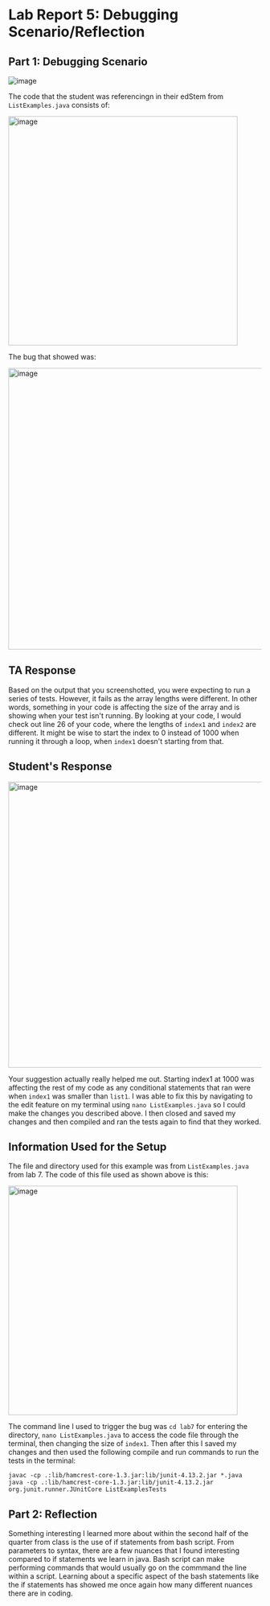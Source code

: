 # Lab Report 5: Debugging Scenario/Reflection

## Part 1: Debugging Scenario
![image](https://github.com/d0min0es/cse15l-lab-reports/assets/130091836/0b0640af-209e-4055-b44f-e2c72c6650fb)

The code that the student was referencingn in their edStem from `ListExamples.java` consists of:

<img width="456" alt="image" src="https://github.com/d0min0es/cse15l-lab-reports/assets/130091836/bb625856-d142-44db-bb30-54a7799bc402">

The bug that showed was:

<img width="560" alt="image" src="https://github.com/d0min0es/cse15l-lab-reports/assets/130091836/42d2ff43-86c3-4afb-8f0d-6f271349ba0b">



## TA Response
Based on the output that you screenshotted, you were expecting to run a series of tests. However, it fails as the array lengths were different. In other words, something in your code is affecting the size of the array and is showing when your test isn't running. By looking at your code, I would check out line 26 of your  code, where the lengths of `index1` and `index2` are different. It might be wise to start the index to 0 instead of 1000 when running it through a loop, when `index1` doesn't starting from that. 

## Student's Response
<img width="569" alt="image" src="https://github.com/d0min0es/cse15l-lab-reports/assets/130091836/e8419bb1-61d6-4ac8-9b7b-395330fcd4b8">


Your suggestion actually really helped me out. Starting index1 at 1000 was affecting the rest of my code as any conditional statements that ran were when `index1` was smaller than `list1`. I was able to fix this by navigating to the edit feature on my terminal using `nano ListExamples.java` so I could make the changes you described above. I then closed and saved my changes and then compiled and ran the tests again to find that they worked. 

## Information Used for the Setup
The file and directory used for this example was from `ListExamples.java` from lab 7. The code of this file used as shown above is this:

<img width="456" alt="image" src="https://github.com/d0min0es/cse15l-lab-reports/assets/130091836/bb625856-d142-44db-bb30-54a7799bc402">

The command line I used to trigger the bug was `cd lab7` for entering the directory, `nano ListExamples.java` to access the code file through the terminal, then changing the size of `index1`. Then after this I saved my changes and then used the following compile and run commands to run the tests in the terminal: 

```
javac -cp .:lib/hamcrest-core-1.3.jar:lib/junit-4.13.2.jar *.java 
java -cp .:lib/hamcrest-core-1.3.jar:lib/junit-4.13.2.jar org.junit.runner.JUnitCore ListExamplesTests
```

## Part 2: Reflection

Something interesting I learned more about within the second half of the quarter from class is the use of if statements from bash script. From parameters to syntax, there are a few nuances that I found interesting compared to if statements we learn in java. Bash script can make performing commands that would usually go on the commmand the line within a script. Learning about a specific aspect of the bash statements like the if statements has showed me once again how many different nuances there are in coding.

